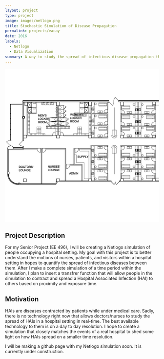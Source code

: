 ```yaml
---
layout: project
type: project
image: images/netlogo.png
title: Stochastic Simulation of Disease Propagation
permalink: projects/vacay
date: 2016
labels:
  - Netlogo
  - Data Visualization
summary: A way to study the spread of infectious disease propagation throughout a hospital.
---
```



<div class="ui medium rounded images">
  <img class="ui image" src="../images/hospital.jpg">
</div>

## Project Description


For my Senior Project (EE 496), I will be creating a Netlogo simulation of people occupying a hospital setting.  My goal with this project is to better understand the motions of nurses, patients, and visitors within a hospital setting in hopes to quantify the spread of infectious diseases between them.  After I make a complete simulation of a time period within the simulation, I plan to insert a transfrer function that will allow people in the simulation to contract and spread a Hospital Associated Infection (HAI) to others based on proximity and exposure time.


## Motivation


HAIs are diseases contracted by patients while under medical care.  Sadly, there is no technology right now that allows doctors/nurses to study the spread of HAIs in a hospital setting in real-time.  The best available technology to them is on a day to day resolution.  I hope to create a simulation that closely matches the events of a real hospital to shed some light on how HAIs spread on a smaller time resolution.


I will be making a github page with my Netlogo simulation soon.  It is currently under construction.
